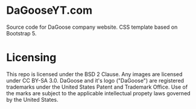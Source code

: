 # DaGooseYT.com
Source code for DaGoose company website. CSS template based on Bootstrap 5.

# Licensing
This repo is licensed under the BSD 2 Clause. Any images are licensed under CC BY-SA 3.0. DaGoose and it's logo ("DaGoose") are registered trademarks under the United States Patent and Trademark Office. Use of the marks are subject to the applicable intellectual propety laws governed by the United States.
